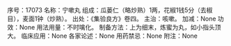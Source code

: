 序号：17073
名称：宁嗽丸
组成：瓜蒌仁（略炒熟）1两，花椒1钱5分（去椒目），麦面1钟（炒熟）。
出处：《集验良方》卷四。
主治：咳嗽。
加减：None
功效：None
用法用量：不时噙化。
制备方法：上为细末，炼蜜为丸，如小指头顶大。
临床应用：None
各家论述：None
用药禁忌：None
附注：None
